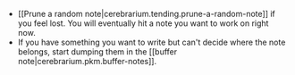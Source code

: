 
- [[Prune a random note|cerebrarium.tending.prune-a-random-note]] if you feel lost. You will eventually hit a note you want to work on right now.
- If you have something you want to write but can't decide where the note belongs, start dumping them in the [[buffer note|cerebrarium.pkm.buffer-notes]].
